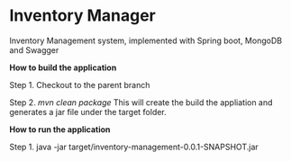 # Inventory Manager

Inventory Management system, implemented with Spring boot, MongoDB and Swagger



**How to build the application**

Step 1. Checkout to the parent branch

Step 2. *mvn clean package*
This will create the build the appliation and generates a jar file under the target folder.



**How to run the application**

Step 1. java -jar target/inventory-management-0.0.1-SNAPSHOT.jar 